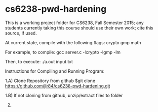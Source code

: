 # cs6238-pwd-hardening

This is a working project folder for CS6238, Fall Semester 2015; any students currently taking this course should use their own work; cite this source, if used. 

At current state, compile with the following flags:
crypto
gmp
math

For example, to compile:
gcc server.c -lcrypto -lgmp -lm

Then, to execute: 
./a.out input.txt 

Instructions for Compiling and Running Program:

1.A) Clone Repository from github
    $git clone https://github.com/jlr84/cs6238-pwd-hardening.git

1.B) If not cloning from github, unzip/extract files to folder

2) 
